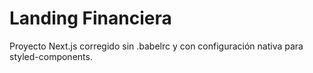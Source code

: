 # Landing Financiera
Proyecto Next.js corregido sin .babelrc y con configuración nativa para styled-components.